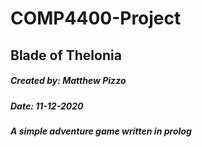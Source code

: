 # COMP4400-Project #
## Blade of Thelonia ##
##### Created by: Matthew Pizzo #####
##### Date: 11-12-2020 #####
##### A simple adventure game written in prolog #####
